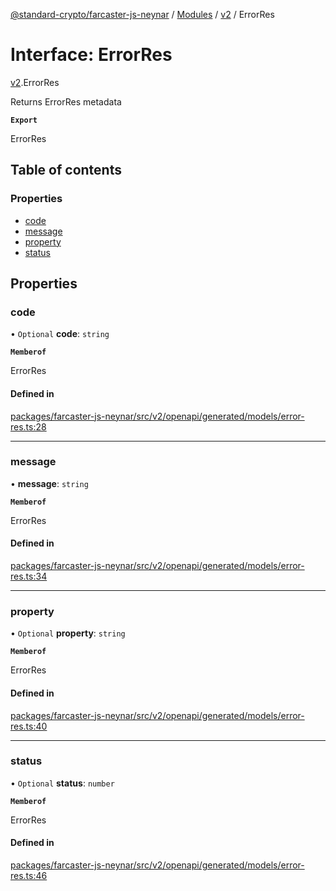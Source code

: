 [@standard-crypto/farcaster-js-neynar](../README.md) / [Modules](../modules.md) / [v2](../modules/v2.md) / ErrorRes

# Interface: ErrorRes

[v2](../modules/v2.md).ErrorRes

Returns ErrorRes metadata

**`Export`**

ErrorRes

## Table of contents

### Properties

- [code](v2.ErrorRes.md#code)
- [message](v2.ErrorRes.md#message)
- [property](v2.ErrorRes.md#property)
- [status](v2.ErrorRes.md#status)

## Properties

### code

• `Optional` **code**: `string`

**`Memberof`**

ErrorRes

#### Defined in

[packages/farcaster-js-neynar/src/v2/openapi/generated/models/error-res.ts:28](https://github.com/standard-crypto/farcaster-js/blob/main/packages/farcaster-js-neynar/src/v2/openapi/generated/models/error-res.ts#L28)

___

### message

• **message**: `string`

**`Memberof`**

ErrorRes

#### Defined in

[packages/farcaster-js-neynar/src/v2/openapi/generated/models/error-res.ts:34](https://github.com/standard-crypto/farcaster-js/blob/main/packages/farcaster-js-neynar/src/v2/openapi/generated/models/error-res.ts#L34)

___

### property

• `Optional` **property**: `string`

**`Memberof`**

ErrorRes

#### Defined in

[packages/farcaster-js-neynar/src/v2/openapi/generated/models/error-res.ts:40](https://github.com/standard-crypto/farcaster-js/blob/main/packages/farcaster-js-neynar/src/v2/openapi/generated/models/error-res.ts#L40)

___

### status

• `Optional` **status**: `number`

**`Memberof`**

ErrorRes

#### Defined in

[packages/farcaster-js-neynar/src/v2/openapi/generated/models/error-res.ts:46](https://github.com/standard-crypto/farcaster-js/blob/main/packages/farcaster-js-neynar/src/v2/openapi/generated/models/error-res.ts#L46)
